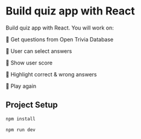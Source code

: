 # Build quiz app with React

Build quiz app with React. You will work on:

📝 Get questions from Open Trivia Database

📝 User can select answers

📝 Show user score

📝 Highlight correct & wrong answers

📝 Play again


## Project Setup

```sh
npm install
```

```sh
npm run dev
```

